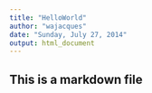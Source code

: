 ```yaml
---
title: "HelloWorld"
author: "wajacques"
date: "Sunday, July 27, 2014"
output: html_document
---
```

## This is a markdown file


